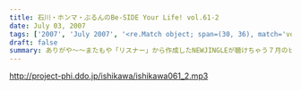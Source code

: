 ```yaml
---
title: 石川・ホンマ・ぶるんのBe-SIDE Your Life! vol.61-2
date: July 03, 2007
tags: ['2007', 'July 2007', '<re.Match object; span=(30, 36), match='vol.61'>']
draft: false
summary: ありがや〜〜またもや「リスナー」から作成したNEWJINGLEが聴けちゃう７月のビーサイ！月末にはイベントも開催！「いこか・もどろか」迷っているそこの人！一発目の「ホーム」イベント。浦和レッズでいうところの埼玉スタジアム、レッドソックスにおけるフェンウェイパーク．．．そんな雰囲気にしちゃいたいですよ。一緒にしちゃいましょう〜〜。アゲアゲで。NAMAE
---
```


http://project-phi.ddo.jp/ishikawa/ishikawa061_2.mp3
